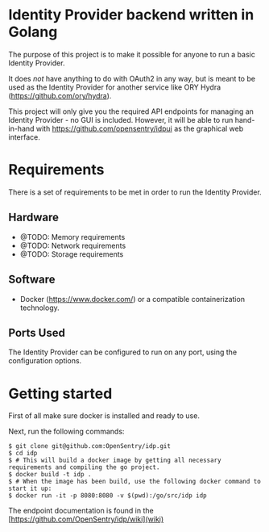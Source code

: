 # Identity Provider backend written in Golang
The purpose of this project is to make it possible for anyone to run a basic Identity Provider.

It does *not* have anything to do with OAuth2 in any way, but is meant to be used as the Identity Provider for another service like ORY Hydra (https://github.com/ory/hydra).

This project will only give you the required API endpoints for managing an Identity Provider - no GUI is included. However, it will be able to run hand-in-hand with https://github.com/opensentry/idpui as the graphical web interface.

# Requirements
There is a set of requirements to be met in order to run the Identity Provider.

## Hardware
 * @TODO: Memory requirements
 * @TODO: Network requirements
 * @TODO: Storage requirements

## Software
 * Docker (https://www.docker.com/) or a compatible containerization technology.

## Ports Used
The Identity Provider can be configured to run on any port, using the configuration options.

# Getting started
First of all make sure docker is installed and ready to use.

Next, run the following commands:
```
$ git clone git@github.com:OpenSentry/idp.git
$ cd idp
$ # This will build a docker image by getting all necessary requirements and compiling the go project.
$ docker build -t idp .
$ # When the image has been build, use the following docker command to start it up:
$ docker run -it -p 8080:8080 -v $(pwd):/go/src/idp idp
```

The endpoint documentation is found in the [https://github.com/OpenSentry/idp/wiki](wiki)